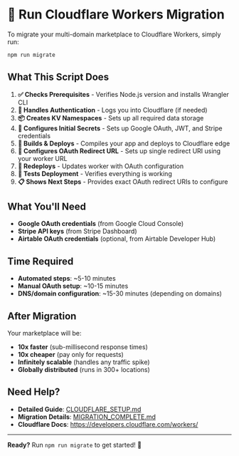 # 🚀 Run Cloudflare Workers Migration

To migrate your multi-domain marketplace to Cloudflare Workers, simply run:

```bash
npm run migrate
```

## What This Script Does

1. **✅ Checks Prerequisites** - Verifies Node.js version and installs Wrangler CLI
2. **🔐 Handles Authentication** - Logs you into Cloudflare (if needed)
3. **📦 Creates KV Namespaces** - Sets up all required data storage
4. **🔐 Configures Initial Secrets** - Sets up Google OAuth, JWT, and Stripe credentials
5. **🚀 Builds & Deploys** - Compiles your app and deploys to Cloudflare edge
6. **🔗 Configures OAuth Redirect URL** - Sets up single redirect URI using your worker URL
7. **🔄 Redeploys** - Updates worker with OAuth configuration
8. **🧪 Tests Deployment** - Verifies everything is working
9. **📋 Shows Next Steps** - Provides exact OAuth redirect URIs to configure

## What You'll Need

- **Google OAuth credentials** (from Google Cloud Console)
- **Stripe API keys** (from Stripe Dashboard)
- **Airtable OAuth credentials** (optional, from Airtable Developer Hub)

## Time Required

- **Automated steps**: ~5-10 minutes
- **Manual OAuth setup**: ~10-15 minutes
- **DNS/domain configuration**: ~15-30 minutes (depending on domains)

## After Migration

Your marketplace will be:

- **10x faster** (sub-millisecond response times)
- **10x cheaper** (pay only for requests)
- **Infinitely scalable** (handles any traffic spike)
- **Globally distributed** (runs in 300+ locations)

## Need Help?

- **Detailed Guide**: [CLOUDFLARE_SETUP.md](./CLOUDFLARE_SETUP.md)
- **Migration Details**: [MIGRATION_COMPLETE.md](./MIGRATION_COMPLETE.md)
- **Cloudflare Docs**: https://developers.cloudflare.com/workers/

---

**Ready?** Run `npm run migrate` to get started! 🎉
